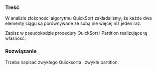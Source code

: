 ### Treść
W analizie złożoności algorytmu QuickSort zakładaliśmy, że każde dwa elementy ciągu są porównywane ze sobą nie więcej niż jeden raz. 

Zapisz w pseudokodzie procedury QuickSort i Partition realizujące tę własność.

### Rozwiązanie
Trzeba napisać zwykłego Quicksorta i zwykłe partition.

